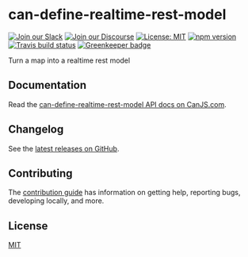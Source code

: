 # can-define-realtime-rest-model

[![Join our Slack](https://img.shields.io/badge/slack-join%20chat-611f69.svg)](https://www.bitovi.com/community/slack?utm_source=badge&utm_medium=badge&utm_campaign=pr-badge&utm_content=badge)
[![Join our Discourse](https://img.shields.io/discourse/https/forums.bitovi.com/posts.svg)](https://forums.bitovi.com/?utm_source=badge&utm_medium=badge&utm_campaign=pr-badge&utm_content=badge)
[![License: MIT](https://img.shields.io/badge/license-MIT-blue.svg)](https://github.com/canjs/can-define-realtime-rest-model/blob/master/LICENSE)
[![npm version](https://badge.fury.io/js/can-define-realtime-rest-model.svg)](https://www.npmjs.com/package/can-define-realtime-rest-model)
[![Travis build status](https://travis-ci.com/canjs/can-define-realtime-rest-model.svg?branch=master)](https://travis-ci.com/canjs/can-define-realtime-rest-model)
[![Greenkeeper badge](https://badges.greenkeeper.io/canjs/can-define-realtime-rest-model.svg)](https://greenkeeper.io/)

Turn a map into a realtime rest model

## Documentation

Read the [can-define-realtime-rest-model API docs on CanJS.com](https://canjs.com/doc/can-define-realtime-rest-model.html).

## Changelog

See the [latest releases on GitHub](https://github.com/canjs/can-define-realtime-rest-model/releases).

## Contributing

The [contribution guide](https://github.com/canjs/can-define-realtime-rest-model/blob/master/CONTRIBUTING.md) has information on getting help, reporting bugs, developing locally, and more.

## License

[MIT](https://github.com/canjs/can-define-realtime-rest-model/blob/master/LICENSE)

